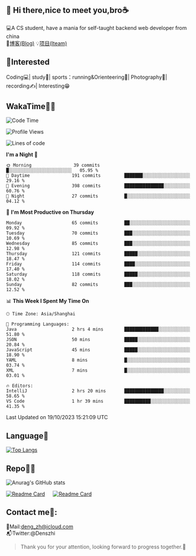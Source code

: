 👋 Hi there,nice to meet you,bro☕
---
💻A CS student, have a mania for self-taught backend web developer from china   
📌[博客(Blog)](https://github.com/HealUP/MyBlog)
💡[项目(Iteam)](https://healup.github.io/)

 <!-- waka-box start -->
 <!-- waka-box end -->
 
🧲**Interested**
--
Coding💻| study📖| sports：running&Orienteering🏃‍| Photography📸| recording✍️| Interesting😁

WakaTime👨‍💻
---
<!--START_SECTION:waka-->
![Code Time](http://img.shields.io/badge/Code%20Time-508%20hrs%2024%20mins-blue)

![Profile Views](http://img.shields.io/badge/Profile%20Views-2-blue)

![Lines of code](https://img.shields.io/badge/From%20Hello%20World%20I%27ve%20Written-168.9%20thousand%20lines%20of%20code-blue)

**I'm a Night 🦉** 

```text
🌞 Morning                39 commits          █░░░░░░░░░░░░░░░░░░░░░░░░   05.95 % 
🌆 Daytime                191 commits         ███████░░░░░░░░░░░░░░░░░░   29.16 % 
🌃 Evening                398 commits         ███████████████░░░░░░░░░░   60.76 % 
🌙 Night                  27 commits          █░░░░░░░░░░░░░░░░░░░░░░░░   04.12 % 
```
📅 **I'm Most Productive on Thursday** 

```text
Monday                   65 commits          ██░░░░░░░░░░░░░░░░░░░░░░░   09.92 % 
Tuesday                  70 commits          ███░░░░░░░░░░░░░░░░░░░░░░   10.69 % 
Wednesday                85 commits          ███░░░░░░░░░░░░░░░░░░░░░░   12.98 % 
Thursday                 121 commits         █████░░░░░░░░░░░░░░░░░░░░   18.47 % 
Friday                   114 commits         ████░░░░░░░░░░░░░░░░░░░░░   17.40 % 
Saturday                 118 commits         █████░░░░░░░░░░░░░░░░░░░░   18.02 % 
Sunday                   82 commits          ███░░░░░░░░░░░░░░░░░░░░░░   12.52 % 
```


📊 **This Week I Spent My Time On** 

```text
🕑︎ Time Zone: Asia/Shanghai

💬 Programming Languages: 
Java                     2 hrs 4 mins        █████████████░░░░░░░░░░░░   51.80 % 
JSON                     50 mins             █████░░░░░░░░░░░░░░░░░░░░   20.84 % 
JavaScript               45 mins             █████░░░░░░░░░░░░░░░░░░░░   18.90 % 
YAML                     8 mins              █░░░░░░░░░░░░░░░░░░░░░░░░   03.74 % 
XML                      7 mins              █░░░░░░░░░░░░░░░░░░░░░░░░   03.01 % 

🔥 Editors: 
IntelliJ                 2 hrs 20 mins       ███████████████░░░░░░░░░░   58.65 % 
VS Code                  1 hr 39 mins        ██████████░░░░░░░░░░░░░░░   41.35 % 
```


 Last Updated on 19/10/2023 15:21:09 UTC
<!--END_SECTION:waka-->

Language🚀
---
[![Top Langs](https://github-readme-stats.vercel.app/api/top-langs/?username=HealUP&layout=compact&hide_border=true)](https://github.com/HealUP)

Repo🧑‍💻
---
![Anurag's GitHub stats](https://github-readme-stats.vercel.app/api?username=HealUP&count_private=true&show_icons=true&theme=gruvbox&hide_border=true) 

[![Readme Card](https://github-readme-stats.vercel.app/api/pin/?username=HealUP&repo=InternetEy&theme=transparent)](https://github.com/HealUP/InternetEy) &emsp;
[![Readme Card](https://github-readme-stats.vercel.app/api/pin/?username=HealUP&repo=CampusExperience&theme=transparent)](https://github.com/HealUP/CampusExperience)


Contact me📱:
---
📮Mail:deng_zh@icloud.com  
📬Twitter:@Denszhi  

> Thank you for your attention, looking forward to progress together.🎉
